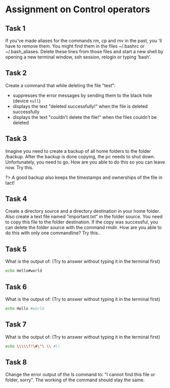 # Assignment on Control operators

## Task 1

If you've made aliases for the commands rm, cp and mv in the past, you 'll have to remove them. You might find them in the files ~/.bashrc or ~/.bash_aliases. Delete these lines from those files and start a new shell by opening a new terminal window, ssh session, relogin or typing ‘bash’.


## Task 2
Create a command that while deleting the file "test":
- suppresses the error messages by sending them to the black hole (device `null`)
- displays the text "deleted successfully!" when the file is deleted successfully
- displays the text "couldn't delete the file!" when the files couldn’t be deleted 

## Task 3
Imagine you need to create a backup of all home folders to the folder /backup. After the backup is done copying, the pc needs to shut down. Unfortunately, you need to go. How are you able to do this so you can leave now. Try this.  

?>  <i class="fa-solid fa-circle-info"></i> A good backup also keeps the timestamps and ownerships of the file in tact!  


## Task 4
Create a directory source and a directory destination in your home folder. Also create a text file named "important.txt" in the folder source. You need to copy this file to the folder destination. If the copy was successful, you can delete the folder source with the command rmdir. How are you able to do this with only one commandline? Try this..

## Task 5
What is the output of: (Try to answer without typing it in the terminal first) 
```bash
echo Hello#world
```

## Task 6
What is the output of: (Try to answer without typing it in the terminal first)

```bash
echo Hello #world
```

## Task 7
What is the output of: (Try to answer without typing it in the terminal first)
```bash
echo \\\\\??\#\"\ \\ #\\
```

## Task 8
Change the error output of the ls command to: "I cannot find this file or folder, sorry". The working of the command should stay the same.

